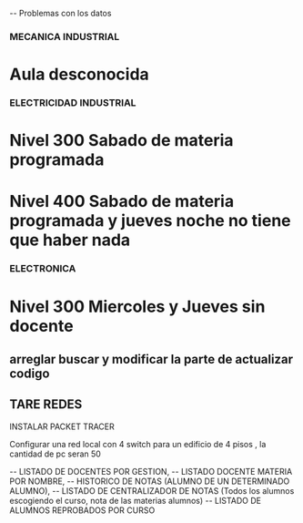-- Problemas con los datos


### MECANICA INDUSTRIAL
# Aula desconocida


### ELECTRICIDAD INDUSTRIAL
# Nivel 300 Sabado de materia programada
# Nivel 400 Sabado de materia programada y jueves noche no tiene que haber nada

### ELECTRONICA
# Nivel 300 Miercoles y Jueves sin docente







## arreglar buscar y modificar la parte de actualizar codigo 

























## TARE REDES
INSTALAR PACKET TRACER

Configurar una red local con 4 switch para un edificio de 4 pisos , la cantidad de pc seran 50






-- LISTADO DE DOCENTES POR GESTION, 
-- LISTADO DOCENTE MATERIA POR NOMBRE, 
-- HISTORICO DE NOTAS (ALUMNO DE UN DETERMINADO ALUMNO), 
-- LISTADO DE CENTRALIZADOR DE NOTAS (Todos los alumnos escogiendo el curso, nota de las materias alumnos)
-- LISTADO DE ALUMNOS REPROBADOS POR CURSO

